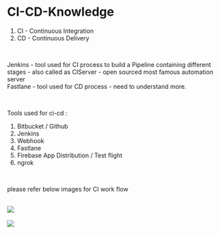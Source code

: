 # CI-CD-Knowledge

1. CI - Continuous Integration
2. CD - Continuous Delivery

<br>

Jenkins - tool used for CI process to build a Pipeline containing different stages - also called as CIServer - open sourced most famous automation server
<br>
Fastlane - tool used for CD process - need to understand more.

<br>

Tools used for ci-cd :
<br>
1. Bitbucket / Github
2. Jenkins
3. Webhook
4. Fastlane
5. Firebase App Distribution / Test flight
6. ngrok 

<br>

please refer below images for CI work flow

<br>
<img src="https://user-images.githubusercontent.com/93422294/167628830-edc487f6-27b1-46cd-bc70-2d08fe228c8b.jpg" />

<br>
<br>
<img src="https://user-images.githubusercontent.com/93422294/167635090-8cc5d3d0-9b36-498d-a2c2-002228afc05d.png"/>
